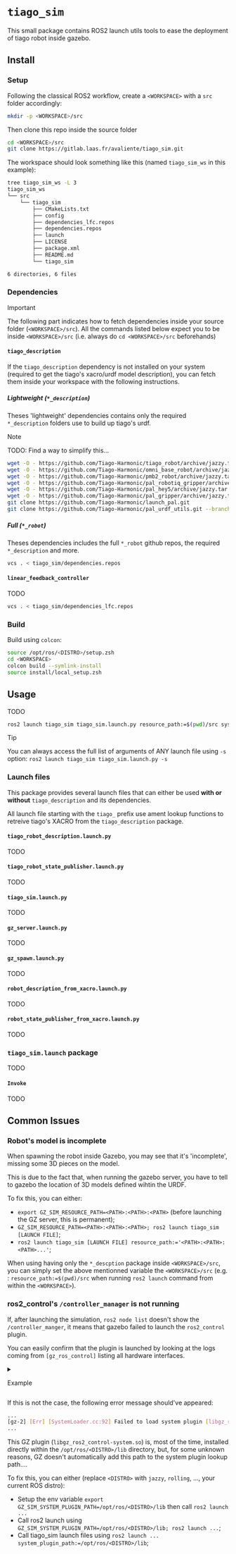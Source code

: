 # `tiago_sim`

This small package contains ROS2 launch utils tools to ease the deployment of
tiago robot inside gazebo.

## Install

### Setup

Following the classical ROS2 workflow, create a `<WORKSPACE>` with a `src`
folder accordingly:

```sh
mkdir -p <WORKSPACE>/src
```

Then clone this repo inside the source folder

```sh
cd <WORKSPACE>/src
git clone https://gitlab.laas.fr/avaliente/tiago_sim.git
```

The workspace should look something like this (named `tiago_sim_ws` in this example):

```sh
tree tiago_sim_ws -L 3
tiago_sim_ws
└── src
    └── tiago_sim
        ├── CMakeLists.txt
        ├── config
        ├── dependencies_lfc.repos
        ├── dependencies.repos
        ├── launch
        ├── LICENSE
        ├── package.xml
        ├── README.md
        └── tiago_sim

6 directories, 6 files
```

### Dependencies

> [!important]
> The following part indicates how to fetch dependencies inside your source
> folder (`<WORKSPACE>/src`).
> All the commands listed below expect you to be inside `<WORKSPACE>/src`
> (i.e. always do `cd <WORKSPACE>/src` beforehands)

#### `tiago_description`

If the `tiago_description` dependency is not installed on your system (required
to get the tiago's xacro/urdf model description), you can fetch them inside your
workspace with the following instructions.

##### Lightweight (`*_description`)

Theses 'lightweight' dependencies contains only the required `*_description`
folders use to build up tiago's urdf.

> [!note]
> TODO: Find a way to simplify this...

```sh
wget -O - https://github.com/Tiago-Harmonic/tiago_robot/archive/jazzy.tar.gz | tar -xz --strip=1 tiago_robot-jazzy/tiago_description
wget -O - https://github.com/Tiago-Harmonic/omni_base_robot/archive/jazzy.tar.gz | tar -xz --strip=1 omni_base_robot-jazzy/omni_base_description
wget -O - https://github.com/Tiago-Harmonic/pmb2_robot/archive/jazzy.tar.gz | tar -xz --strip=1 pmb2_robot-jazzy/pmb2_description
wget -O - https://github.com/Tiago-Harmonic/pal_robotiq_gripper/archive/jazzy.tar.gz | tar -xz --strip=1 pal_robotiq_gripper-jazzy/pal_robotiq_description
wget -O - https://github.com/Tiago-Harmonic/pal_hey5/archive/jazzy.tar.gz | tar -xz --strip=1 pal_hey5-jazzy/pal_hey5_description
wget -O - https://github.com/Tiago-Harmonic/pal_gripper/archive/jazzy.tar.gz | tar -xz --strip=1 pal_gripper-jazzy/pal_gripper_description
git clone https://github.com/Tiago-Harmonic/launch_pal.git
git clone https://github.com/Tiago-Harmonic/pal_urdf_utils.git --branch jazzy
```

##### Full (`*_robot`)

Theses dependencies includes the full `*_robot` github repos, the required
`*_description` and more.

```sh
vcs . < tiago_sim/dependencies.repos
```

#### `linear_feedback_controller`

TODO

```sh
vcs . < tiago_sim/dependencies_lfc.repos
```

### Build

Build using `colcon`:

```sh
source /opt/ros/<DISTRO>/setup.zsh
cd <WORKSPACE>
colcon build --symlink-install
source install/local_setup.zsh
```

## Usage

TODO

```sh
ros2 launch tiago_sim tiago_sim.launch.py resource_path:=$(pwd)/src system_plugin_path:=/opt/ros/jazzy/lib
```

> [!tip]
> You can always access the full list of arguments of ANY launch file using `-s`
> option: `ros2 launch tiago_sim tiago_sim.launch.py -s`

### Launch files

This package provides several launch files that can either be used **with or
without** `tiago_description` and its dependencies.

All launch file starting with the `tiago_` prefix use ament lookup functions to
retreive tiago's XACRO from the `tiago_description` package.

#### `tiago_robot_description.launch.py`

TODO

#### `tiago_robot_state_publisher.launch.py`

TODO

#### `tiago_sim.launch.py`

TODO

#### `gz_server.launch.py`

TODO

#### `gz_spawn.launch.py`

TODO

#### `robot_description_from_xacro.launch.py`

TODO

#### `robot_state_publisher_from_xacro.launch.py`

TODO


### `tiago_sim.launch` package

TODO

#### `Invoke`

TODO

## Common Issues

### Robot's model is incomplete

When spawning the robot inside Gazebo, you may see that it's 'incomplete',
missing some 3D pieces on the model.

This is due to the fact that, when running the gazebo server, you have to tell
to gazebo the location of 3D models defined wihtin the URDF.

To fix this, you can either:
  - `export GZ_SIM_RESOURCE_PATH=<PATH>:<PATH>:<PATH>` (before launching the GZ server, this is permanent);
  - `GZ_SIM_RESOURCE_PATH=<PATH>:<PATH>:<PATH>; ros2 launch tiago_sim [LAUNCH FILE]`;
  - `ros2 launch tiago_sim [LAUNCH FILE] resource_path:='<PATH>:<PATH>:<PATH>...'`;

When using having only the `*_descption` package inside `<WORKSPACE>/src`, you
can simply set the above mentionned variable the `<WORKSPACE>/src` (e.g. :
`resource_path:=$(pwd)/src` when running `ros2 launch` command from within the
`<WORKSPACE>`).

### ros2_control's `/controller_manager` is not running

If, after launching the simulation, `ros2 node list` doesn't show the
`/controller_manger`, it means that gazebo failed to launch the `ros2_control`
plugin.

You can easily confirm that the plugin is launched by looking at the logs coming
from `[gz_ros_control]` listing all hardware interfaces.

<details>
<summary>

Example

</summary>

```sh
...
[gz-2] [INFO] [1743405688.362940320] [gz_ros_control]: [gz_ros2_control] Fixed joint [wrist_ft_joint] (Entity=109)] is skipped
[gz-2] [INFO] [1743405688.366573870] [gz_ros_control]: Loading controller_manager
[gz-2] [INFO] [1743405688.396108088] [controller_manager]: Subscribing to '/robot_description' topic for robot description.
[gz-2] [WARN] [1743405688.399351176] [gz_ros_control]: Waiting RM to load and initialize hardware...
[gz-2] [INFO] [1743405688.406918690] [controller_manager]: Received robot description from topic.
[gz-2] [INFO] [1743405688.415132795] [gz_ros_control]: The position_proportional_gain has been set to: 0.1
[gz-2] [INFO] [1743405688.415190911] [gz_ros_control]: Loading joint: wheel_right_joint
[gz-2] [INFO] [1743405688.415197916] [gz_ros_control]: 	State:
[gz-2] [INFO] [1743405688.415202944] [gz_ros_control]: 		 position
[gz-2] [INFO] [1743405688.415209610] [gz_ros_control]: 	Command:
[gz-2] [INFO] [1743405688.415216775] [gz_ros_control]: 		 velocity
[gz-2] [INFO] [1743405688.415230190] [gz_ros_control]: Loading joint: wheel_left_joint
[gz-2] [INFO] [1743405688.415235381] [gz_ros_control]: 	State:
[gz-2] [INFO] [1743405688.415239839] [gz_ros_control]: 		 position
[gz-2] [INFO] [1743405688.415246774] [gz_ros_control]: 	Command:
[gz-2] [INFO] [1743405688.415251119] [gz_ros_control]: 		 velocity
[gz-2] [INFO] [1743405688.415262487] [gz_ros_control]: Loading joint: torso_lift_joint
[gz-2] [INFO] [1743405688.415267546] [gz_ros_control]: 	State:
[gz-2] [INFO] [1743405688.415271662] [gz_ros_control]: 		 position
[gz-2] [INFO] [1743405688.415276368] [gz_ros_control]: 		 velocity
[gz-2] [INFO] [1743405688.415280681] [gz_ros_control]: 		 effort
[gz-2] [INFO] [1743405688.415285426] [gz_ros_control]: 	Command:
[gz-2] [INFO] [1743405688.415289519] [gz_ros_control]: 		 position
[gz-2] [INFO] [1743405688.415301743] [gz_ros_control]: Loading joint: arm_1_joint
[gz-2] [INFO] [1743405688.415306609] [gz_ros_control]: 	State:
[gz-2] [INFO] [1743405688.415310695] [gz_ros_control]: 		 position
[gz-2] [INFO] [1743405688.415315008] [gz_ros_control]: 		 velocity
[gz-2] [INFO] [1743405688.415319246] [gz_ros_control]: 		 effort
[gz-2] [INFO] [1743405688.415323382] [gz_ros_control]: 	Command:
[gz-2] [INFO] [1743405688.415328033] [gz_ros_control]: 		 position
[gz-2] [INFO] [1743405688.415335729] [gz_ros_control]: 		 velocity
[gz-2] [INFO] [1743405688.415343046] [gz_ros_control]: 		 effort
[gz-2] [INFO] [1743405688.415352001] [gz_ros_control]: Loading joint: arm_2_joint
[gz-2] [INFO] [1743405688.415356781] [gz_ros_control]: 	State:
[gz-2] [INFO] [1743405688.415361016] [gz_ros_control]: 		 position
[gz-2] [INFO] [1743405688.415366358] [gz_ros_control]: 		 velocity
[gz-2] [INFO] [1743405688.415370797] [gz_ros_control]: 		 effort
[gz-2] [INFO] [1743405688.415375186] [gz_ros_control]: 	Command:
[gz-2] [INFO] [1743405688.415379102] [gz_ros_control]: 		 position
[gz-2] [INFO] [1743405688.415385724] [gz_ros_control]: 		 velocity
[gz-2] [INFO] [1743405688.415391284] [gz_ros_control]: 		 effort
[gz-2] [INFO] [1743405688.415401038] [gz_ros_control]: Loading joint: arm_3_joint
[gz-2] [INFO] [1743405688.415405763] [gz_ros_control]: 	State:
[gz-2] [INFO] [1743405688.415409827] [gz_ros_control]: 		 position
[gz-2] [INFO] [1743405688.415413882] [gz_ros_control]: 		 velocity
[gz-2] [INFO] [1743405688.415420259] [gz_ros_control]: 		 effort
[gz-2] [INFO] [1743405688.415424504] [gz_ros_control]: 	Command:
[gz-2] [INFO] [1743405688.415428585] [gz_ros_control]: 		 position
[gz-2] [INFO] [1743405688.415435275] [gz_ros_control]: 		 velocity
[gz-2] [INFO] [1743405688.415443010] [gz_ros_control]: 		 effort
[gz-2] [INFO] [1743405688.415452141] [gz_ros_control]: Loading joint: arm_4_joint
[gz-2] [INFO] [1743405688.415457092] [gz_ros_control]: 	State:
[gz-2] [INFO] [1743405688.415461346] [gz_ros_control]: 		 position
[gz-2] [INFO] [1743405688.415465571] [gz_ros_control]: 		 velocity
[gz-2] [INFO] [1743405688.415469974] [gz_ros_control]: 		 effort
[gz-2] [INFO] [1743405688.415476235] [gz_ros_control]: 	Command:
[gz-2] [INFO] [1743405688.415480699] [gz_ros_control]: 		 position
[gz-2] [INFO] [1743405688.415496660] [gz_ros_control]: 		 velocity
[gz-2] [INFO] [1743405688.415503788] [gz_ros_control]: 		 effort
[gz-2] [INFO] [1743405688.415514004] [gz_ros_control]: Loading joint: arm_5_joint
[gz-2] [INFO] [1743405688.415519358] [gz_ros_control]: 	State:
[gz-2] [INFO] [1743405688.415523598] [gz_ros_control]: 		 position
[gz-2] [INFO] [1743405688.415527592] [gz_ros_control]: 		 velocity
[gz-2] [INFO] [1743405688.415531641] [gz_ros_control]: 		 effort
[gz-2] [INFO] [1743405688.415553348] [gz_ros_control]: 	Command:
[gz-2] [INFO] [1743405688.415559489] [gz_ros_control]: 		 position
[gz-2] [INFO] [1743405688.415566767] [gz_ros_control]: 		 velocity
[gz-2] [INFO] [1743405688.415574414] [gz_ros_control]: 		 effort
[gz-2] [INFO] [1743405688.415583619] [gz_ros_control]: Loading joint: arm_6_joint
[gz-2] [INFO] [1743405688.415588789] [gz_ros_control]: 	State:
[gz-2] [INFO] [1743405688.415593088] [gz_ros_control]: 		 position
[gz-2] [INFO] [1743405688.415597218] [gz_ros_control]: 		 velocity
[gz-2] [INFO] [1743405688.415601480] [gz_ros_control]: 		 effort
[gz-2] [INFO] [1743405688.415605507] [gz_ros_control]: 	Command:
[gz-2] [INFO] [1743405688.415609754] [gz_ros_control]: 		 position
[gz-2] [INFO] [1743405688.415616538] [gz_ros_control]: 		 velocity
[gz-2] [INFO] [1743405688.415621963] [gz_ros_control]: 		 effort
[gz-2] [INFO] [1743405688.415632832] [gz_ros_control]: Loading joint: arm_7_joint
[gz-2] [INFO] [1743405688.415637506] [gz_ros_control]: 	State:
[gz-2] [INFO] [1743405688.415641766] [gz_ros_control]: 		 position
[gz-2] [INFO] [1743405688.415645757] [gz_ros_control]: 		 velocity
[gz-2] [INFO] [1743405688.415650005] [gz_ros_control]: 		 effort
[gz-2] [INFO] [1743405688.415657496] [gz_ros_control]: 	Command:
[gz-2] [INFO] [1743405688.415661638] [gz_ros_control]: 		 position
[gz-2] [INFO] [1743405688.415668183] [gz_ros_control]: 		 velocity
[gz-2] [INFO] [1743405688.415673719] [gz_ros_control]: 		 effort
[gz-2] [INFO] [1743405688.415684023] [gz_ros_control]: Loading joint: gripper_left_finger_joint
[gz-2] [INFO] [1743405688.415688908] [gz_ros_control]: 	State:
[gz-2] [INFO] [1743405688.415693078] [gz_ros_control]: 		 position
[gz-2] [INFO] [1743405688.415697153] [gz_ros_control]: 		 velocity
[gz-2] [INFO] [1743405688.415701464] [gz_ros_control]: 		 effort
[gz-2] [INFO] [1743405688.415706000] [gz_ros_control]: 	Command:
[gz-2] [INFO] [1743405688.415710020] [gz_ros_control]: 		 position
[gz-2] [INFO] [1743405688.415721081] [gz_ros_control]: Loading joint: gripper_right_finger_joint
[gz-2] [INFO] [1743405688.415725857] [gz_ros_control]: 	State:
[gz-2] [INFO] [1743405688.415730180] [gz_ros_control]: 		 position
[gz-2] [INFO] [1743405688.415734717] [gz_ros_control]: 		 velocity
[gz-2] [INFO] [1743405688.415738849] [gz_ros_control]: 		 effort
[gz-2] [INFO] [1743405688.415742988] [gz_ros_control]: 	Command:
[gz-2] [INFO] [1743405688.415746958] [gz_ros_control]: 		 position
[gz-2] [INFO] [1743405688.415757250] [gz_ros_control]: Loading joint: head_1_joint
[gz-2] [INFO] [1743405688.415762228] [gz_ros_control]: 	State:
[gz-2] [INFO] [1743405688.415766378] [gz_ros_control]: 		 position
[gz-2] [INFO] [1743405688.415774275] [gz_ros_control]: 		 velocity
[gz-2] [INFO] [1743405688.415781099] [gz_ros_control]: 		 effort
[gz-2] [INFO] [1743405688.415785488] [gz_ros_control]: 	Command:
[gz-2] [INFO] [1743405688.415789547] [gz_ros_control]: 		 position
[gz-2] [INFO] [1743405688.415801477] [gz_ros_control]: Loading joint: head_2_joint
[gz-2] [INFO] [1743405688.415806237] [gz_ros_control]: 	State:
[gz-2] [INFO] [1743405688.415810374] [gz_ros_control]: 		 position
[gz-2] [INFO] [1743405688.415814505] [gz_ros_control]: 		 velocity
[gz-2] [INFO] [1743405688.415818635] [gz_ros_control]: 		 effort
[gz-2] [INFO] [1743405688.415822802] [gz_ros_control]: 	Command:
[gz-2] [INFO] [1743405688.415826817] [gz_ros_control]: 		 position
[gz-2] [INFO] [1743405688.415898333] [gz_ros_control]: Loading sensor: base_imu_sensor
[gz-2] [INFO] [1743405688.415909988] [gz_ros_control]: 	State:
[gz-2] [INFO] [1743405688.415924319] [gz_ros_control]: 		 orientation.x
[gz-2] [INFO] [1743405688.415929605] [gz_ros_control]: 		 orientation.y
[gz-2] [INFO] [1743405688.415934880] [gz_ros_control]: 		 orientation.z
[gz-2] [INFO] [1743405688.415939054] [gz_ros_control]: 		 orientation.w
[gz-2] [INFO] [1743405688.415943260] [gz_ros_control]: 		 angular_velocity.x
[gz-2] [INFO] [1743405688.415947607] [gz_ros_control]: 		 angular_velocity.y
[gz-2] [INFO] [1743405688.415954593] [gz_ros_control]: 		 angular_velocity.z
[gz-2] [INFO] [1743405688.415958951] [gz_ros_control]: 		 linear_acceleration.x
[gz-2] [INFO] [1743405688.415963486] [gz_ros_control]: 		 linear_acceleration.y
[gz-2] [INFO] [1743405688.415969857] [gz_ros_control]: 		 linear_acceleration.z
[gz-2] [INFO] [1743405688.416020912] [gz_ros_control.resource_manager]: Initialize hardware 'ros2_control_tiago_system'
[gz-2] [INFO] [1743405688.416229873] [gz_ros_control.resource_manager]: Successful initialization of hardware 'ros2_control_tiago_system'
[gz-2] [INFO] [1743405688.416543388] [resource_manager]: 'configure' hardware 'ros2_control_tiago_system'
[gz-2] [INFO] [1743405688.416549631] [gz_ros_control]: System Successfully configured!
[gz-2] [INFO] [1743405688.416558012] [resource_manager]: Successful 'configure' of hardware 'ros2_control_tiago_system'
[gz-2] [INFO] [1743405688.416571705] [resource_manager]: 'activate' hardware 'ros2_control_tiago_system'
[gz-2] [INFO] [1743405688.416579214] [resource_manager]: Successful 'activate' of hardware 'ros2_control_tiago_system'
[gz-2] [INFO] [1743405688.416591884] [controller_manager]: Resource Manager has been successfully initialized. Starting Controller Manager services...
...
```

</details>

If this is not the case, the following error message should've appeared:

```sh
...
[gz-2] [Err] [SystemLoader.cc:92] Failed to load system plugin [libgz_ros2_control-system.so] : Could not find shared library.`
...
```

This GZ plugin (`libgz_ros2_control-system.so`) is, most of the time, installed
directly within the `/opt/ros/<DISTRO>/lib` directory, but, for some unknown
reasons, GZ doesn't automatically add this path to the system plugin lookup
path....

To fix this, you can either (replace `<DISTRO>` with `jazzy`, `rolling`, ...,
your current ROS distro):
  - Setup the env variable `export
    GZ_SIM_SYSTEM_PLUGIN_PATH=/opt/ros/<DISTRO>/lib` then call `ros2 launch ...`
  - Call ros2 launch using `GZ_SIM_SYSTEM_PLUGIN_PATH=/opt/ros/<DISTRO>/lib;
    ros2 launch ...`;
  - Call tiago_sim launch files using `ros2 launch
    ... system_plugin_path:=/opt/ros/<DISTRO>/lib`;
